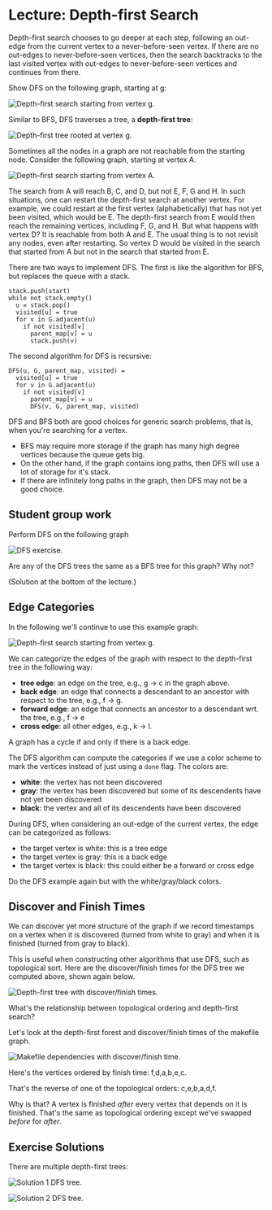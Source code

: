# Lecture: Depth-first Search

Depth-first search chooses to go deeper at each step, following an out-edge
from the current vertex to a never-before-seen vertex. If there are no
out-edges to never-before-seen vertices, then the search backtracks to
the last visited vertex with out-edges to never-before-seen vertices
and continues from there.

Show DFS on the following graph, starting at g:

![**Depth-first search starting from vertex g.**](./digraph2.png)

Similar to BFS, DFS traverses a tree, a **depth-first tree**:

![**Depth-first tree rooted at vertex g.**](./digraph6.png)

Sometimes all the nodes in a graph are not reachable from the
starting node. Consider the following graph, starting at vertex A.

![**Depth-first search starting from vertex A.**](./digraph15.png)

The search from A will reach B, C, and D, but not E, F, G and H.
In such situations, one can restart the depth-first search
at another vertex. For example, we could restart at the first vertex
(alphabetically) that has not yet been visited, which would be E.
The depth-first search from E would then reach the remaining vertices,
including F, G, and H. But what happens with vertex D? It is reachable
from both A and E. The usual thing is to not revisit any nodes,
even after restarting. So vertex D would be visited in the search
that started from A but not in the search that started from E.

There are two ways to implement DFS. The first is like the algorithm
for BFS, but replaces the queue with a stack.

    stack.push(start)
    while not stack.empty()
	  u = stack.pop()
      visited[u] = true
	  for v in G.adjacent(u)
	    if not visited[v]
		  parent_map[v] = u
		  stack.push(v)

The second algorithm for DFS is recursive:

    DFS(u, G, parent_map, visited) =
      visited[u] = true
	  for v in G.adjacent(u)
	    if not visited[v]
		  parent_map[v] = u
		  DFS(v, G, parent_map, visited)

DFS and BFS both are good choices for generic search problems, that is,
when you're searching for a vertex.

- BFS may require more storage if the graph has many high degree
  vertices because the queue gets big. 
- On the other hand, if the graph contains long paths, then DFS
  will use a lot of storage for it's stack.
- If there are infinitely long paths in the graph, then DFS
  may not be a good choice.

## Student group work

Perform DFS on the following graph

![**DFS exercise.**](./digraph4.png)

Are any of the DFS trees the same as a BFS tree for this graph?
Why not?

(Solution at the bottom of the lecture.)


## Edge Categories

In the following we'll continue to use this example graph:

![**Depth-first search starting from vertex g.**](./digraph2.png)

We can categorize the edges of the graph with respect to the depth-first 
tree in the following way:
- **tree edge**: an edge on the tree, e.g., g → c in the graph above.
- **back edge**: an edge that connects a descendant to an ancestor
  with respect to the tree, e.g., f → g.
- **forward edge**: an edge that connects an ancestor to a descendant
  wrt. the tree, e.g., f → e
- **cross edge**: all other edges, e.g., k → l.

A graph has a cycle if and only if there is a back edge.

The DFS algorithm can compute the categories if we use a color
scheme to mark the vertices instead of just using a `done` flag.
The colors are:
- **white**: the vertex has not been discovered
- **gray**: the vertex has been discovered but some of its descendents
  have not yet been discovered
- **black**: the vertex and all of its descendents have been discovered

During DFS, when considering an out-edge of the current vertex, the edge
can be categorized as follows:
- the target vertex is white: this is a tree edge
- the target vertex is gray: this is a back edge
- the target vertex is black: this could either be a forward or cross edge

Do the DFS example again but with the white/gray/black colors.

## Discover and Finish Times

We can discover yet more structure of the graph if we record
timestamps on a vertex when it is discovered (turned from white to
gray) and when it is finished (turned from gray to black).

This is useful when constructing other algorithms that use DFS,
such as topological sort. Here are the discover/finish times
for the DFS tree we computed above, shown again below.

![**Depth-first tree with discover/finish times.**](./digraph10.png)

What's the relationship between topological ordering and depth-first
search?

Let's look at the depth-first forest and discover/finish
times of the makefile graph.

![**Makefile dependencies with discover/finish time.**](./digraph9.png)

Here's the vertices ordered by finish time:
f,d,a,b,e,c.

That's the reverse of one of the topological orders:
c,e,b,a,d,f.

Why is that? A vertex is finished *after* every vertex that depends
on it is finished. That's the same as topological ordering
except we've swapped *before* for *after*.

## Exercise Solutions

There are multiple depth-first trees:

![**Solution 1 DFS tree.**](./digraph7.png)

![**Solution 2 DFS tree.**](./digraph8.png)

